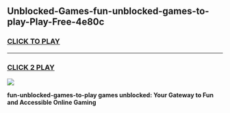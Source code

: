 
## Unblocked-Games-fun-unblocked-games-to-play-Play-Free-4e80c
<h3>
<a href="https://premium76.site?title=fun-unblocked-games-to-play&ref=22A">CLICK TO PLAY</a></h3>
<hr>

<h3>
<a href="https://premium76.site?title=fun-unblocked-games-to-play&ref=22A">CLICK 2 PLAY</a>
  
</h3>

<a href="https://premium76.site?title=fun-unblocked-games-to-play&ref=22A"><img src="https://clearcache.store/games.png"></a>


**fun-unblocked-games-to-play games unblocked: Your Gateway to Fun and Accessible Online Gaming**
